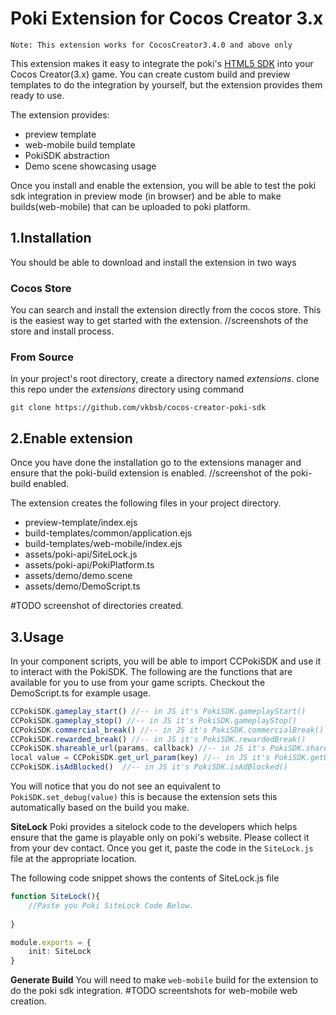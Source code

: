 # Poki Extension for Cocos Creator 3.x
`Note: This extension works for CocosCreator3.4.0 and above only`

This extension makes it easy to integrate the poki's [HTML5 SDK](https://sdk.poki.com/html5/) into your Cocos Creator(3.x) game. You can create custom build and preview templates to do the integration by yourself, but the extension provides them ready to use. 

The extension provides:
- preview template 
- web-mobile build template
- PokiSDK abstraction 
- Demo scene showcasing usage

Once you install and enable the extension, you will be able to test the poki sdk integration in preview mode (in browser) and be able to make builds(web-mobile) that can be uploaded to poki platform. 

## 1.Installation
You should be able to download and install the extension in two ways

### Cocos Store
You can search and install the extension directly from the cocos store. 
This is the easiest way to get started with the extension. 
//screenshots of the store and install process. 

### From Source
In your project's root directory, create a directory named *extensions*. 
clone this repo under the *extensions* directory using command

``` git clone https://github.com/vkbsb/cocos-creator-poki-sdk ```

## 2.Enable extension
Once you have done the installation go to the extensions manager and ensure that the 
poki-build extension is enabled. 
//screenshot of the poki-build enabled. 

The extension creates the following files in your project directory.
- preview-template/index.ejs
- build-templates/common/application.ejs
- build-templates/web-mobile/index.ejs
- assets/poki-api/SiteLock.js
- assets/poki-api/PokiPlatform.ts
- assets/demo/demo.scene
- assets/demo/DemoScript.ts

#TODO screenshot of directories created. 

## 3.Usage 
In your component scripts, you will be able to import CCPokiSDK and use it to interact with the PokiSDK. The following are the functions that are available for you to use from your game scripts. Checkout the DemoScript.ts for example usage.

```typescript
CCPokiSDK.gameplay_start() //-- in JS it's PokiSDK.gameplayStart()
CCPokiSDK.gameplay_stop() //-- in JS it's PokiSDK.gameplayStop()
CCPokiSDK.commercial_break() //-- in JS it's PokiSDK.commercialBreak()
CCPokiSDK.rewarded_break() //-- in JS it's PokiSDK.rewardedBreak()
CCPokiSDK.shareable_url(params, callback) //-- in JS it's PokiSDK.shareableURL({}).then(url => {})
local value = CCPokiSDK.get_url_param(key) //-- in JS it's PokiSDK.getURLParam('id')
CCPokiSDK.isAdBlocked()  //-- in JS it's PokiSDK.isAdBlocked()
```

You will notice that you do not see an equivalent to ``PokiSDK.set_debug(value)`` this is because the extension sets this automatically based on the build you make. 


**SiteLock**
Poki provides a sitelock code to the developers which helps ensure that the game is playable only on poki's website. Please collect it from your dev contact. Once you get it, paste the code in the ``SiteLock.js`` file at the appropriate location.

The following code snippet shows the contents of SiteLock.js file
```typescript
function SiteLock(){
    //Paste you Poki SiteLock Code Below. 
    
}

module.exports = {
    init: SiteLock
}
```

**Generate Build**
You will need to make ``web-mobile`` build for the extension to do the poki sdk integration. 
#TODO screentshots for web-mobile web creation.
